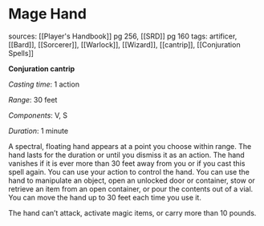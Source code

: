 # Mage Hand
sources: [[Player's Handbook]] pg 256, [[SRD]] pg 160
tags: artificer, [[Bard]], [[Sorcerer]], [[Warlock]], [[Wizard]], [[cantrip]], [[Conjuration Spells]]

**Conjuration cantrip**

*Casting time*: 1 action

*Range*: 30 feet

*Components*: V, S

*Duration*: 1 minute

A spectral, floating hand appears at a point you choose within range. The hand lasts for the duration or until you dismiss it as an action. The hand vanishes if it is ever more than 30 feet away from you or if you cast this spell again.
You can use your action to control the hand. You can use the hand to manipulate an object, open an unlocked door or container, stow or retrieve an item from an open container, or pour the contents out of a vial. You can move the hand up to 30 feet each time you use it. 

The hand can’t attack, activate magic items, or carry more than 10 pounds.
